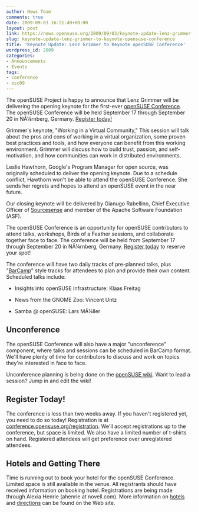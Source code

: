 ```yaml
---
author: News Team
comments: true
date: 2009-09-03 16:21:49+00:00
layout: post
link: https://news.opensuse.org/2009/09/03/keynote-update-lenz-grimmer-to-keynote-opensuse-conference/
slug: keynote-update-lenz-grimmer-to-keynote-opensuse-conference
title: 'Keynote Update: Lenz Grimmer to Keynote openSUSE Conference'
wordpress_id: 2089
categories:
- Announcements
- Events
tags:
- conference
- osc09
---
```


The openSUSE Project is happy to announce that Lenz Grimmer will be delivering the opening keynote for the first-ever [openSUSE Conference](http://conference.opensuse.org/). The openSUSE Conference will be held September 17 through September 20 in NÃ¼rnberg, Germany. [Register today!](http://conference.opensuse.org/registration/)





Grimmer's keynote, "Working in a Virtual Community," This session will talk about the pros and cons of working in a virtual organization, some proven best practices and tools, and how everyone can benefit from this working environment. Grimmer will discuss how to build trust, passion, and self-motivation, and how communities can work in distributed environments.





Leslie Hawthorn, Google's Program Manager for open source, was originally scheduled to deliver the opening keynote. Due to a schedule conflict, Hawthorn won't be able to attend the openSUSE Conference. She sends her regrets and hopes to attend an openSUSE event in the near future.





Our closing keynote will be delivered by Gianugo Rabellino, Chief Executive Officer of [Sourcesense](http://www.sourcesense.com/en/home) and member of the Apache Software Foundation (ASF).





The openSUSE Conference is an opportunity for openSUSE contributors to attend talks, workshops, Birds of a Feather sessions, and collaborate together face to face. The conference will be held from September 17 through September 20 in NÃ¼rnberg, Germany. [Register today](http://conference.opensuse.org/registration/) to reserve your spot!



The conference will have two daily tracks of pre-planned talks, plus "[BarCamp](http://en.wikipedia.org/wiki/BarCamp)" style tracks for attendees to plan and provide their own content. Scheduled talks include:






    
  * Insights into openSUSE Infrastructure: Klaas Freitag

    
  * News from the GNOME Zoo: Vincent Untz

    
  * Samba @ openSUSE: Lars MÃ¼ller





## Unconference





The openSUSE Conference will also have a major "unconference" component, where talks and sessions can be scheduled in BarCamp format. We'll have plenty of time for contributors to discuss and work on topics they're interested in face to face.





Unconference planning is being done on the [openSUSE wiki](http://en.opensuse.org/OpenSUSE_Conf_2009_Unconference). Want to lead a session? Jump in and edit the wiki!





## Register Today!





The conference is less than two weeks away. If you haven't registered yet, you need to do so today! Registration is at [conference.opensuse.org/registration](http://conference.opensuse.org/registration/). We'll accept registrations up to the conference, but space is limited. We also have a limited number of t-shirts on hand. Registered attendees will get preference over unregistered attendees.





## Hotels and Getting There





Time is running out to book your hotel for the openSUSE Conference. Limited space is still available in the venue. All registrants should have received information on booking hotel. Registrations are being made through Alexia Henrie (ahenrie at novell.com). More information on [hotels](http://conference.opensuse.org/where-to-stay/) and [directions](http://conference.opensuse.org/getting-there/) can be found on the Web site.
